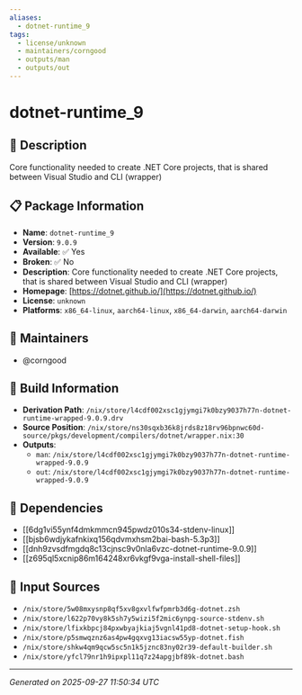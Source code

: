 ```yaml
---
aliases:
  - dotnet-runtime_9
tags:
  - license/unknown
  - maintainers/corngood
  - outputs/man
  - outputs/out
---
```


# dotnet-runtime_9

## 📝 Description

Core functionality needed to create .NET Core projects, that is shared between Visual Studio and CLI (wrapper)

## 📋 Package Information

- **Name**: `dotnet-runtime_9`
- **Version**: `9.0.9`
- **Available**: ✅ Yes
- **Broken**: ✅ No
- **Description**: Core functionality needed to create .NET Core projects, that is shared between Visual Studio and CLI (wrapper)
- **Homepage**: [https://dotnet.github.io/](https://dotnet.github.io/)
- **License**: `unknown`
- **Platforms**: `x86_64-linux`, `aarch64-linux`, `x86_64-darwin`, `aarch64-darwin`
## 👥 Maintainers

- @corngood


## 🔧 Build Information

- **Derivation Path**: `/nix/store/l4cdf002xsc1gjymgi7k0bzy9037h77n-dotnet-runtime-wrapped-9.0.9.drv`
- **Source Position**: `/nix/store/ns30sqxb36k8jrds8z18rv96bpnwc60d-source/pkgs/development/compilers/dotnet/wrapper.nix:30`
- **Outputs**:
  - `man`:  `/nix/store/l4cdf002xsc1gjymgi7k0bzy9037h77n-dotnet-runtime-wrapped-9.0.9`
  - `out`:  `/nix/store/l4cdf002xsc1gjymgi7k0bzy9037h77n-dotnet-runtime-wrapped-9.0.9`

## 🔗 Dependencies

- [[6dg1vi55ynf4dmkmmcn945pwdz010s34-stdenv-linux]]
- [[bjsb6wdjykafnkixq156qdvmxhsm2bai-bash-5.3p3]]
- [[dnh9zvsdfmgdq8c13cjnsc9v0nla6vzc-dotnet-runtime-9.0.9]]
- [[z695ql5xcnip86m164248xr6vkgf9vga-install-shell-files]]

## 📁 Input Sources

- `/nix/store/5w08mxysnp8qf5xv8gxvlfwfpmrb3d6g-dotnet.zsh`
- `/nix/store/l622p70vy8k5sh7y5wizi5f2mic6ynpg-source-stdenv.sh`
- `/nix/store/lfixkbpcj84pxwbyajkiaj5vgnl41pd8-dotnet-setup-hook.sh`
- `/nix/store/p5smwqznz6as4pw4gqxvg13iacsw55yp-dotnet.fish`
- `/nix/store/shkw4qm9qcw5sc5n1k5jznc83ny02r39-default-builder.sh`
- `/nix/store/yfcl79nr1h9ipxpl11q7z24apgjbf89k-dotnet.bash`

---
*Generated on 2025-09-27 11:50:34 UTC*
